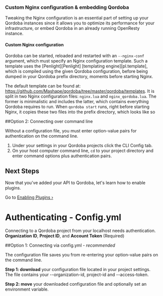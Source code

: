 ### Custom Nginx configuration & embedding Qordoba

Tweaking the Nginx configuration is an essential part of setting up your Qordoba
instances since it allows you to optimize its performance for your
infrastructure, or embed Qordoba in an already running OpenResty instance.

#### Custom Nginx configuration

Qordoba can be started, reloaded and restarted with an `--nginx-conf` argument,
which must specify an Nginx configuration template. Such a template uses the
[Penlight][Penlight] [templating engine][pl.template], which is compiled using
the given Qordoba configuration, before being dumped in your Qordoba prefix
directory, moments before starting Nginx.

The default template can be found at:
https://github.com/Mashape/qordoba/tree/master/qordoba/templates. It is split in two
Nginx configuration files: `nginx.lua` and `nginx_qordoba.lua`. The former is
minimalistic and includes the latter, which contains everything Qordoba requires
to run. When `qordoba start` runs, right before starting Nginx, it copies these
two files into the prefix directory, which looks like so


##Option 2: Connecting over command line

Without a configuration file, you must enter option-value pairs for authentication on the command line.

1. Under your settings in your Qordoba projects click the CLI Config tab. 
2. On your host computer command line, `cd` to your project directory and enter command options plus authentication pairs.

## Next Steps

Now that you've added your API to Qordoba, let's learn how to enable plugins.

Go to [Enabling Plugins &rsaquo;][cli-configuration]

[cli-configuration]: /docs/{{page.qordoba_version}}/qordoba-cli/cli-configuration


# Authenticating - Config.yml

Connecting to a Qordoba project from your localhost needs authentication. 
**Organization ID**, **Project ID**, and **Account Token** (Required)

##Option 1: Connecting via config.yml  - *recommended*

The configuration file saves you from re-entering your option-value pairs on the command line.

**Step 1: download** your configuration file located in your project settings. The file contains your --organization-id, project-id and --access-token. 

**Step 2: move** your downloaded configuration file and optionally set an environment variable.

